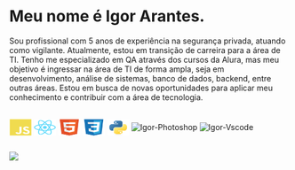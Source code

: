 # Meu nome é Igor Arantes.

Sou profissional com 5 anos de experiência na segurança privada, atuando como vigilante. Atualmente, estou em transição de carreira para a área de TI. Tenho me especializado em QA através dos cursos da Alura, mas meu objetivo é ingressar na área de TI de forma ampla, seja em desenvolvimento, análise de sistemas, banco de dados, backend, entre outras áreas. Estou em busca de novas oportunidades para aplicar meu conhecimento e contribuir com a área de tecnologia.

<div style="display: inline_block"><br>
  <img align="center" alt="Igor-Js" height="30" width="40" src="https://raw.githubusercontent.com/devicons/devicon/master/icons/javascript/javascript-plain.svg">
  <img align="center" alt="Igor-React" height="30" width="40" src="https://raw.githubusercontent.com/devicons/devicon/master/icons/react/react-original.svg">
  <img align="center" alt="Igor-HTML" height="30" width="40" src="https://raw.githubusercontent.com/devicons/devicon/master/icons/html5/html5-original.svg">
  <img align="center" alt="Igor-CSS" height="30" width="40" src="https://raw.githubusercontent.com/devicons/devicon/master/icons/css3/css3-original.svg">
  <img align="center" alt="Igor-Python" height="30" width="40" src="https://raw.githubusercontent.com/devicons/devicon/master/icons/python/python-original.svg">
  <img align="center" alt="Igor-Photoshop" height="30" width="40" src="https://cdn.jsdelivr.net/gh/devicons/devicon/icons/photoshop/photoshop-plain.svg">
  <img align="center" alt="Igor-Vscode" height="30" width="40" src="https://cdn.jsdelivr.net/gh/devicons/devicon/icons/vscode/vscode-plain.svg">
  </div>
  
  ##
 
<div> 
  <a href="https://www.linkedin.com/in/igor-arantes/" target="_blank"><img src="https://img.shields.io/badge/-LinkedIn-%230077B5?style=for-the-badge&logo=linkedin&logoColor=white" target="_blank"></a> 
</div>
